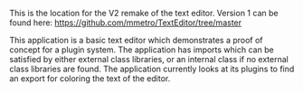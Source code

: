 This is the location for the V2 remake of the text editor.  Version 1 can be found here: https://github.com/mmetro/TextEditor/tree/master

This application is a basic text editor which demonstrates a proof of concept for a plugin system.  The application has imports which can be satisfied by either external class libraries, or an internal class if no external class libraries are found.  The application currently looks at its plugins to find an export for coloring the text of the editor.
